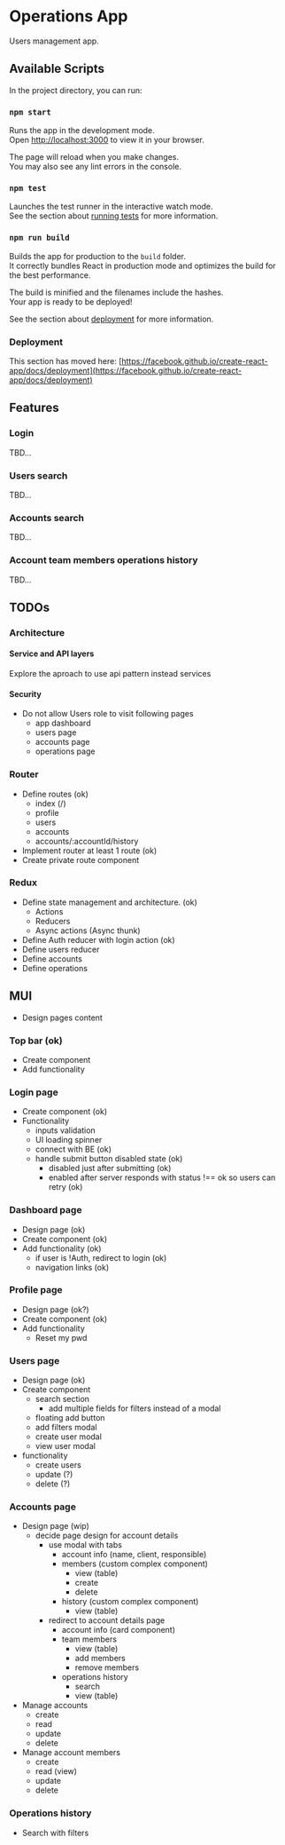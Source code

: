 # Operations App

Users management app.

## Available Scripts

In the project directory, you can run:

### `npm start`

Runs the app in the development mode.\
Open [http://localhost:3000](http://localhost:3000) to view it in your browser.

The page will reload when you make changes.\
You may also see any lint errors in the console.

### `npm test`

Launches the test runner in the interactive watch mode.\
See the section about [running tests](https://facebook.github.io/create-react-app/docs/running-tests) for more information.

### `npm run build`

Builds the app for production to the `build` folder.\
It correctly bundles React in production mode and optimizes the build for the best performance.

The build is minified and the filenames include the hashes.\
Your app is ready to be deployed!

See the section about [deployment](https://facebook.github.io/create-react-app/docs/deployment) for more information.

### Deployment

This section has moved here: [https://facebook.github.io/create-react-app/docs/deployment](https://facebook.github.io/create-react-app/docs/deployment)

## Features

### Login

TBD...

### Users search

TBD...

### Accounts search

TBD...

### Account team members operations history

TBD...

## TODOs

### Architecture

#### Service and API layers

Explore the aproach to use api pattern instead services

#### Security

- Do not allow Users role to visit following pages
  - app dashboard
  - users page
  - accounts page
  - operations page

### Router

- Define routes (ok)
  - index (/)
  - profile
  - users
  - accounts
  - accounts/:accountId/history
- Implement router at least 1 route (ok)
- Create private route component

### Redux

- Define state management and architecture. (ok)
  - Actions
  - Reducers
  - Async actions (Async thunk)
- Define Auth reducer with login action (ok)
- Define users reducer
- Define accounts
- Define operations

## MUI

- Design pages content

### Top bar (ok)

- Create component
- Add functionality

### Login page

- Create component (ok)
- Functionality
  - inputs validation
  - UI loading spinner
  - connect with BE (ok)
  - handle submit button disabled state (ok)
    - disabled just after submitting (ok)
    - enabled after server responds with status !== ok so users can retry (ok)

### Dashboard page

- Design page (ok)
- Create component (ok)
- Add functionality (ok)
  - if user is !Auth, redirect to login (ok)
  - navigation links (ok)

### Profile page

- Design page (ok?)
- Create component (ok)
- Add functionality
  - Reset my pwd

### Users page

- Design page (ok)
- Create component
  - search section
    - add multiple fields for filters instead of a modal
  - floating add button
  - add filters modal
  - create user modal
  - view user modal
- functionality
  - create users
  - update (?)
  - delete (?)

### Accounts page

- Design page (wip)
  - decide page design for account details
    - use modal with tabs
      - account info (name, client, responsible)
      - members (custom complex component)
        - view (table)
        - create
        - delete
      - history (custom complex component)
        - view (table)
    - redirect to account details page
      - account info (card component)
      - team members
        - view (table)
        - add members
        - remove members
      - operations history
        - search
        - view (table)
- Manage accounts
  - create
  - read
  - update
  - delete
- Manage account members
  - create
  - read (view)
  - update
  - delete

### Operations history

- Search with filters
